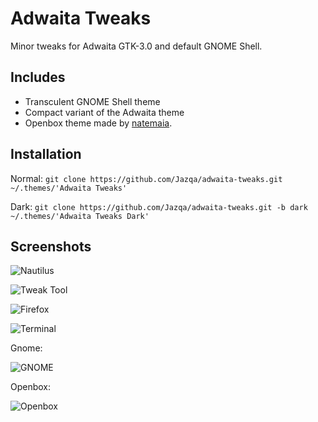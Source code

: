 # Adwaita Tweaks
Minor tweaks for Adwaita GTK-3.0 and default GNOME Shell.

## Includes
- Transculent GNOME Shell theme
- Compact variant of the Adwaita theme
- Openbox theme made by [natemaia](https://github.com/natemaia).

## Installation

Normal:
`git clone https://github.com/Jazqa/adwaita-tweaks.git ~/.themes/'Adwaita Tweaks'`

Dark:
`git clone https://github.com/Jazqa/adwaita-tweaks.git -b dark ~/.themes/'Adwaita Tweaks Dark'`

## Screenshots

![Nautilus](http://i.imgur.com/ophrz1S.png)

![Tweak Tool](http://i.imgur.com/OPsQ5c2.png)

![Firefox](http://i.imgur.com/G0M5SmJ.png)

![Terminal](http://i.imgur.com/92vlMNv.png)





Gnome:

![GNOME](https://cn.pling.com/img/4/d/b/2/a4470d00821bb3210a9eb71ce2a2f380ba43.png)


Openbox:

![Openbox](http://i.imgur.com/j0GmIOc.png)
